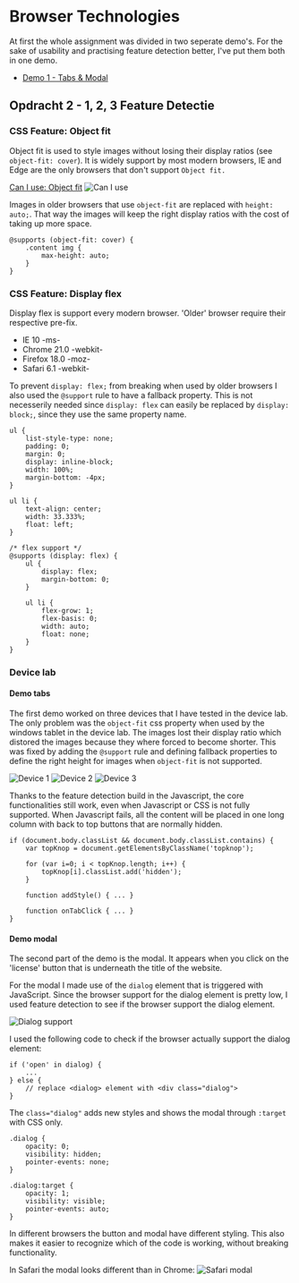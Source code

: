 # Browser Technologies
At first the whole assignment was divided in two seperate demo's. For the sake of usability and practising feature detection better, I've put them both in one demo.

* [Demo 1 - Tabs & Modal](https://jamalvr.github.io/browser-technologies/opdracht2/demo1/1.html)

## Opdracht 2 - 1, 2, 3 Feature Detectie

### CSS Feature: Object fit
Object fit is used to style images without losing their display ratios (see `object-fit: cover`). It is widely support by most modern browsers, IE and Edge are the only browsers that don't support `Object fit.`

[Can I use: Object fit](https://caniuse.com/#search=object-fit)
![Can I use](screenshots/caniuse-objectfit.png)

Images in older browsers that use `object-fit` are replaced with `height: auto;`. That way the images will keep the right display ratios with the cost of taking up more space.

```
@supports (object-fit: cover) { 
    .content img {
        max-height: auto;
    }
}
```

### CSS Feature: Display flex
Display flex is support every modern browser. 'Older' browser require their respective pre-fix.
* IE 10 -ms- 
* Chrome 21.0 -webkit-	
* Firefox 18.0 -moz-
* Safari 6.1 -webkit-

To prevent `display: flex;` from breaking when used by older browsers I also used the `@support` rule to have a fallback property. This is not necesserily needed since `display: flex` can easily be replaced by `display: block;`, since they use the same property name.

```
ul {
    list-style-type: none;
    padding: 0;
    margin: 0;
    display: inline-block;
    width: 100%;
    margin-bottom: -4px;
}

ul li {
    text-align: center;
    width: 33.333%;
    float: left;
}

/* flex support */
@supports (display: flex) {
    ul {
        display: flex;
        margin-bottom: 0;
    }

    ul li {
        flex-grow: 1;
        flex-basis: 0;
        width: auto;
        float: none;
    }
}
```

### Device lab
#### Demo tabs
The first demo worked on three devices that I have tested in the device lab. The only problem was the `object-fit` css property when used by the windows tablet in the device lab. The images lost their display ratio which distored the images because they where forced to become shorter. This was fixed by adding the `@support` rule and defining fallback properties to define the right height for images when `object-fit` is not supported.

![Device 1](screenshots/demo1.1.jpg)
![Device 2](screenshots/demo1.2.jpg)
![Device 3](screenshots/demo1.3.jpg)

Thanks to the feature detection build in the Javascript, the core functionalities still work, even when Javascript or CSS is not fully supported. When Javascript fails, all the content will be placed in one long column with back to top buttons that are normally hidden.

```
if (document.body.classList && document.body.classList.contains) {
    var topKnop = document.getElementsByClassName('topknop');

    for (var i=0; i < topKnop.length; i++) {
        topKnop[i].classList.add('hidden');
    }
    
    function addStyle() { ... }

    function onTabClick { ... }
}
```

#### Demo modal
The second part of the demo is the modal. It appears when you click on the 'license' button that is underneath the title of the website.

For the modal I made use of the `dialog` element that is triggered with JavaScript. Since the browser support for the dialog element is pretty low, I used feature detection to see if the browser support the dialog element.

![Dialog support](screenshots/caniuse-dialog.png)

I used the following code to check if the browser actually support the dialog element:

```
if ('open' in dialog) {
    ...
} else { 
    // replace <dialog> element with <div class="dialog">
}
```

The `class="dialog"` adds new styles and shows the modal through `:target` with CSS only.

```
.dialog {
    opacity: 0;
    visibility: hidden;
    pointer-events: none;
}

.dialog:target {
    opacity: 1;
    visibility: visible;
    pointer-events: auto;
}
```

In different browsers the button and modal have different styling. This also makes it easier to recognize which of the code is working, without breaking functionality.

In Safari the modal looks different than in Chrome:
![Safari modal](screenshots/safarimodal.jpg)

 